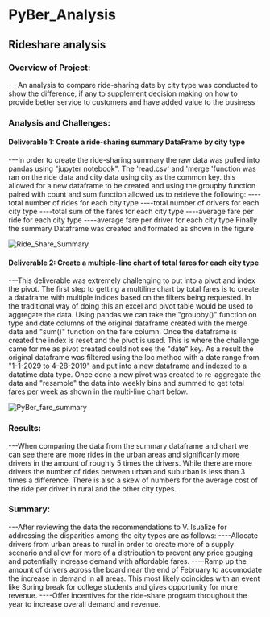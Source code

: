 # PyBer_Analysis
## Rideshare analysis
### Overview of Project:
---An analysis to compare ride-sharing date by city type was conducted to show the difference, if any to supplement decision making on how to provide better service to customers and have added value to the business
### Analysis and Challenges:
#### Deliverable 1: Create a ride-sharing summary DataFrame by city type
---In order to create the ride-sharing summary the raw data was pulled into pandas using "jupyter notebook". The 'read.csv' and 'merge 'function was ran on the ride data and city data using city as the common key. this allowed for a new dataframe to be created and using the groupby function paired with count and sum function allowed us to retrieve the following:
----total number of rides for each city type
----total number of drivers for each city type
----total sum of the fares for each city type
----average fare per ride for each city type
----average fare per driver for each city type
Finally the summary Dataframe was created and formated as shown in the figure 

![Ride_Share_Summary](https://github.com/jobloom79/PyBer_Analysis/blob/analysis/Ride_Share_Summary.PNG)

#### Deliverable 2: Create a multiple-line chart of total fares for each city type
---This deliverable was extremely challenging to put into a pivot and index the pivot. The first step to getting a multiline chart by total fares is to create a dataframe with multiple indices based on the filters being requested. In the traditional way of doing this an excel and pivot table would be used to aggregate the data. Using pandas we can take the "groupby()" function on type and date columns of the original dataframe created with the merge data and "sum()" function on the fare column. Once the dataframe is created the index is reset and the pivot is used. This is where the challenge came for me as pivot created could not see the "date" key. As a result the original dataframe was filtered using the loc method with a date range from "1-1-2029 to 4-28-2019" and put into a new dataframe and indexed to a datatime data type. Once done a new pivot was created to re-aggregate the data and "resample" the data into weekly bins and summed to get total fares per week as shown in the multi-line chart below. 

![PyBer_fare_summary](https://github.com/jobloom79/PyBer_Analysis/blob/analysis/PyBer_fare_summary.PNG)

### Results: 
---When comparing the data from the summary dataframe and chart we can see there are more rides in the urban areas and significanly more drivers in the amount of roughly 5 times the drivers. While there are more drivers the number of rides between urban and suburban is less than 3 times a difference. There is also a skew of numbers for the average cost of the ride per driver in rural and the other city types.
### Summary: 
---After reviewing the data the recommendations to V. Isualize for addressing the disparities among the city types are as follows:
----Allocate drivers from urban areas to rural in order to create more of a supply scenario and allow for more of a distribution to prevent any price gouging and potentially increase demand with affordable fares.
----Ramp up the amount of drivers across the board near the end of February to accomodate the increase in demand in all areas. This most likely coincides with an event like Spring break for college students and gives opportunity for more revenue.
----Offer incentives for the ride-share program throughout the year to increase overall demand and revenue.